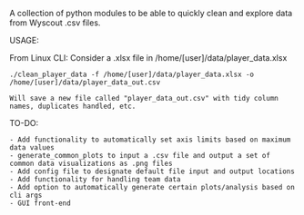 A collection of python modules to be able to quickly clean and explore data from Wyscout .csv files.

USAGE:

From Linux CLI:
    Consider a .xlsx file in /home/[user]/data/player_data.xlsx

    ./clean_player_data -f /home/[user]/data/player_data.xlsx -o /home/[user]/data/player_data_out.csv

    Will save a new file called "player_data_out.csv" with tidy column names, duplicates handled, etc.


TO-DO:

    - Add functionality to automatically set axis limits based on maximum data values
    - generate_common_plots to input a .csv file and output a set of common data visualizations as .png files
    - Add config file to designate default file input and output locations
    - Add functionality for handling team data
    - Add option to automatically generate certain plots/analysis based on cli args
    - GUI front-end
